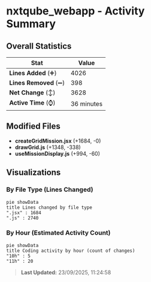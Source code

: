 # nxtqube_webapp - Activity Summary 

## Overall Statistics

| Stat                   | Value                                                             |
| ---------------------- | ----------------------------------------------------------------- |
| **Lines Added** (➕)   | 4026                                          |
| **Lines Removed** (➖) | 398                                        |
| **Net Change** (↕)    | 3628                |
| **Active Time** (⌚)   | 36 minutes |


## Modified Files
- **createGridMission.jsx** (+1684, -0)
- **drawGrid.js** (+1348, -338)
- **useMissionDisplay.js** (+994, -60)

## Visualizations

### By File Type (Lines Changed)

```mermaid
pie showData
title Lines changed by file type
".jsx" : 1684
".js" : 2740
```

### By Hour (Estimated Activity Count)

```mermaid
pie showData
title Coding activity by hour (count of changes)
"10h" : 5
"11h" : 20
```


> **Last Updated:** 23/09/2025, 11:24:58